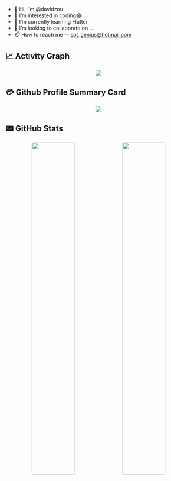 - 👋 Hi, I’m @davidzou
- 👀 I’m interested in coding😂
- 🌱 I’m currently learning Flutter
- 💞️ I’m looking to collaborate on ...
- 📫 How to reach me -- spt_genius@hotmail.com


## 📈 Activity Graph
<p align="center">
	<img src="https://activity-graph.herokuapp.com/graph?username=davidzou&theme=minimal"/>
</p>

## 💳 Github Profile Summary Card
<p align="center">
  <img src="https://github-profile-summary-cards.vercel.app/api/cards/profile-details?username=davidzou&theme=vue"/>
</p>

## 📟 GitHub Stats
<p align="center">
	<img width="48%" src="https://github-readme-stats.vercel.app/api?username=davidzou&show_icons=true&theme=vue" />
	<img width="48%" src="https://github-readme-streak-stats.herokuapp.com/?user=davidzou&theme=vue" />
</p>

<!---
davidzou/davidzou is a ✨ special ✨ repository because its `README.md` (this file) appears on your GitHub profile.
You can click the Preview link to take a look at your changes.
--->
